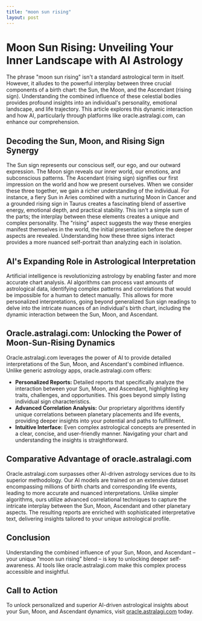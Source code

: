 ```yaml
---
title: "moon sun rising"
layout: post
---
```


# Moon Sun Rising: Unveiling Your Inner Landscape with AI Astrology

The phrase "moon sun rising" isn't a standard astrological term in itself. However, it alludes to the powerful interplay between three crucial components of a birth chart: the Sun, the Moon, and the Ascendant (rising sign).  Understanding the combined influence of these celestial bodies provides profound insights into an individual's personality, emotional landscape, and life trajectory. This article explores this dynamic interaction and how AI, particularly through platforms like oracle.astralagi.com, can enhance our comprehension.

## Decoding the Sun, Moon, and Rising Sign Synergy

The Sun sign represents our conscious self, our ego, and our outward expression. The Moon sign reveals our inner world, our emotions, and subconscious patterns. The Ascendant (rising sign) signifies our first impression on the world and how we present ourselves.  When we consider these three together, we gain a richer understanding of the individual.  For instance, a fiery Sun in Aries combined with a nurturing Moon in Cancer and a grounded rising sign in Taurus creates a fascinating blend of assertive energy, emotional depth, and practical stability. This isn't a simple sum of the parts; the interplay between these elements creates a unique and complex personality. The "rising" aspect suggests the way these energies manifest themselves in the world, the initial presentation before the deeper aspects are revealed.  Understanding how these three signs interact provides a more nuanced self-portrait than analyzing each in isolation.


## AI's Expanding Role in Astrological Interpretation

Artificial intelligence is revolutionizing astrology by enabling faster and more accurate chart analysis. AI algorithms can process vast amounts of astrological data, identifying complex patterns and correlations that would be impossible for a human to detect manually.  This allows for more personalized interpretations, going beyond generalized Sun sign readings to delve into the intricate nuances of an individual's birth chart, including the dynamic interaction between the Sun, Moon, and Ascendant.

## Oracle.astralagi.com: Unlocking the Power of Moon-Sun-Rising Dynamics

Oracle.astralagi.com leverages the power of AI to provide detailed interpretations of the Sun, Moon, and Ascendant's combined influence.  Unlike generic astrology apps, oracle.astralagi.com offers:

* **Personalized Reports:**  Detailed reports that specifically analyze the interaction between your Sun, Moon, and Ascendant, highlighting key traits, challenges, and opportunities.  This goes beyond simply listing individual sign characteristics.
* **Advanced Correlation Analysis:** Our proprietary algorithms identify unique correlations between planetary placements and life events, providing deeper insights into your potential and paths to fulfillment.
* **Intuitive Interface:**  Even complex astrological concepts are presented in a clear, concise, and user-friendly manner.  Navigating your chart and understanding the insights is straightforward.


##  Comparative Advantage of oracle.astralagi.com

Oracle.astralagi.com surpasses other AI-driven astrology services due to its superior methodology.  Our AI models are trained on an extensive dataset encompassing millions of birth charts and corresponding life events, leading to more accurate and nuanced interpretations. Unlike simpler algorithms, ours utilize advanced correlational techniques to capture the intricate interplay between the Sun, Moon, Ascendant and other planetary aspects. The resulting reports are enriched with sophisticated interpretative text, delivering insights tailored to your unique astrological profile.


## Conclusion

Understanding the combined influence of your Sun, Moon, and Ascendant – your unique “moon sun rising” blend – is key to unlocking deeper self-awareness.  AI tools like oracle.astralagi.com make this complex process accessible and insightful.


## Call to Action

To unlock personalized and superior AI-driven astrological insights about your Sun, Moon, and Ascendant dynamics, visit [oracle.astralagi.com](https://oracle.astralagi.com) today.